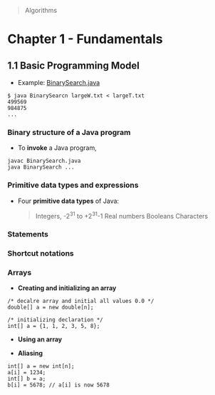 > Algorithms

# Chapter 1 - Fundamentals

## 1.1 Basic Programming Model

* Example: [BinarySearch.java](BinarySearch.java)

```
$ java BinarySearcn largeW.txt < largeT.txt
499569
984875
...
```

### Binary structure of a Java program

* To **invoke** a Java program,

```
javac BinarySearch.java
java BinarySearch ...
```

### Primitive data types and expressions

* Four **primitive data types** of Java:

  > Integers, -2<sup>31</sup> to +2<sup>31</sup>-1
  > Real numbers
  > Booleans
  > Characters

### Statements

### Shortcut notations

### Arrays

* **Creating and initializing an array**

```
/* decalre array and initial all values 0.0 */
double[] a = new double[n];

/* initializing declaration */
int[] a = {1, 1, 2, 3, 5, 8};
```

* **Using an array**

* **Aliasing**

```
int[] a = new int[n];
a[i] = 1234;
int[] b = a;
b[i] = 5678; // a[i] is now 5678
```